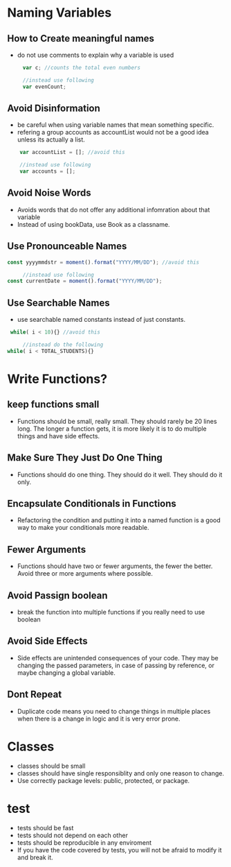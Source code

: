 # Naming Variables
## How to Create meaningful names
- do not use comments to explain why a variable is used 

```js
     var c; //counts the total even numbers

     //instead use following
     var evenCount;
```

## Avoid Disinformation
- be careful when using variable names that mean something specific.
- refering a group accounts as accountList would not be a good idea unless its actually a list.

 ```js
     var accountList = []; //avoid this

     //instead use following
     var accounts = [];
```


## Avoid Noise Words
- Avoids words that do not offer any additional infomration about that variable
- Instead of using bookData, use Book as a classname.

## Use Pronounceable Names
```js
const yyyymmdstr = moment().format("YYYY/MM/DD"); //avoid this

     //instead use following
const currentDate = moment().format("YYYY/MM/DD");
```

## Use Searchable Names
- use searchable named constants instead of just constants.

```js
 while( i < 10){} //avoid this

     //instead do the following
while( i < TOTAL_STUDENTS){}
```

# Write Functions?

## keep functions small
- Functions should be small, really small. They should rarely be 20 lines long. The longer a function gets, it is more likely it is to do multiple things and have side effects.

## Make Sure They Just Do One Thing
- Functions should do one thing. They should do it well. They should do it only. 

## Encapsulate Conditionals in Functions
- Refactoring the condition and putting it into a named function is a good way to make your conditionals more readable.

## Fewer Arguments
- Functions should have two or fewer arguments, the fewer the better. Avoid three or more arguments where possible.

## Avoid Passign boolean
- break the function into multiple functions if you really need to use boolean

## Avoid Side Effects
- Side effects are unintended consequences of your code. They may be changing the passed parameters, in case of passing by reference, or maybe changing a global variable.

## Dont Repeat
- Duplicate code means you need to change things in multiple places when there is a change in logic and it is very error prone.

# Classes
- classes should be small
- classes should have single responsiblity and only one reason to change.
- Use correctly package levels: public, protected, or package.

# test 
- tests should be fast
- tests should not depend on each other
- tests should be reproducible in any enviroment
- If you have the code covered by tests, you will not be afraid to modify it and break it.
